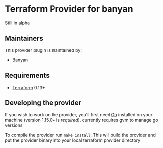 Terraform Provider for banyan
==================

Still in alpha

Maintainers
-----------

This provider plugin is maintained by:

* Banyan

Requirements
------------

- [Terraform](https://www.terraform.io/downloads.html) 0.13+

Developing the provider
---------------------------

If you wish to work on the provider, you'll first need [Go](http://www.golang.org)
installed on your machine (version 1.15.0+ is *required*). currently requires gvm to manage go versions

To compile the provider, run `make install`.
This will build the provider and put the provider binary into your local terraform provider directory

